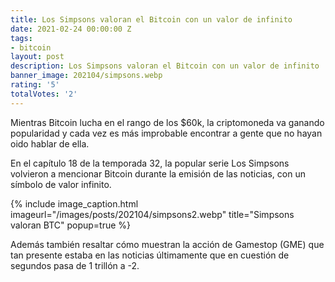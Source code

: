 ```yaml
---
title: Los Simpsons valoran el Bitcoin con un valor de infinito
date: 2021-02-24 00:00:00 Z
tags:
- bitcoin
layout: post
description: Los Simpsons valoran el Bitcoin con un valor de infinito
banner_image: 202104/simpsons.webp
rating: '5'
totalVotes: '2'
---
```


Mientras Bitcoin lucha en el rango de los $60k, la criptomoneda va ganando popularidad y cada vez es más improbable encontrar a gente que no hayan oido hablar de ella.

<!--more-->

En el capítulo 18 de la temporada 32, la popular serie Los Simpsons volvieron a mencionar Bitcoin durante la emisión de las noticias, con un símbolo de valor infinito.


{% include image_caption.html imageurl="/images/posts/202104/simpsons2.webp" title="Simpsons valoran BTC" popup=true %}

Además también resaltar cómo muestran la acción de Gamestop (GME) que tan presente estaba en las noticias últimamente que en cuestión de segundos pasa de 1 trillón a -2.